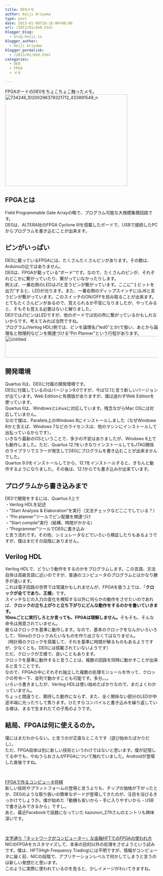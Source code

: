 ```yaml
---
title: DE0メモ
author: Keiji Ariyama
type: post
date: 2013-01-08T10:16:00+00:00
url: /2013/01/de0.html
blogger_blog:
  - blog.keiji.io
blogger_author:
  - Keiji Ariyama
blogger_permalink:
  - /2013/01/de0.html
categories:
  - DE0
  - FPGA
  - メモ

---
```

<div>
  FPGAボードのDE0をちょこちょこ触ったメモ。
</div>

<div>
</div>

<div>
  <a href="https://blog.keiji.io/wp-content/uploads/2013/01/734246_10200296379321712_433891549_n.jpg"><img class="aligncenter  wp-image-91" alt="734246_10200296379321712_433891549_n" src="https://blog.keiji.io/wp-content/uploads/2013/01/734246_10200296379321712_433891549_n.jpg" width="403" height="302" /></a>
</div>

<!--more-->

## FPGAとは

<div>
  Field Programmable Gate Arrayの略で、プログラム可能な大規模集積回路です。
</div>

<div>
  DE0は、ALTERA社のFPGA Cyclone IIIを搭載したボードで、USBで接続したPCからプログラムを書き込むことが出来ます。
</div>

## ピンがいっぱい

<div>
  DE0に載っているFPGAには、たくさんたくさんピンがあります。その数は、Arduinoの比ではありません。
</div>

<div>
</div>

<div>
  DE0は、FPGAが載っている”ボード”です。なので、たくさんのピンが、それぞれどこかに繋がっていたり、繋がっていなかったりします。
</div>

<div>
  例えば、一番右側のLEDはJ1と言うピンが繋がっています。ここに&#8221;１ビットを出力&#8221;すると、LEDが光ります。また、一番右側のディップスイッチにはJ6と言うピンが繋がっています。このスイッチのON/OFFを読み取ることが出来ます。
</div>

<div>
</div>

<div>
  とてもたくさんピンがあるので、覚えられるか不安になりましたが、やってみると、そもそも覚える必要はないと解りました。
</div>

<div>
  DE0ではJ1ピンはLEDですが、他のボードでは別の所に繋がっているかもしれないからです。考えてみれば当然ですね。
</div>

<div>
</div>

<div>
  プログラム(Verilog HDL)側では、ピンを論理名(&#8220;led0&#8243;とか)で扱い、あとから論理名と物理的なピンを関連づける&#8221;Pin Planner&#8221;という行程があります。
</div>

<div>
</div>

<div>
</div>

<div>
  <a href="https://blog.keiji.io/wp-content/uploads/2013/01/Untitled.png"><img class="aligncenter  wp-image-90" alt="Untitled" src="https://blog.keiji.io/wp-content/uploads/2013/01/Untitled.png" width="534" height="71" /></a>
</div>

<div>
</div>

<div>
</div>

## 開発環境

<div>
  Quartus IIは、DE0に付属の開発環境です。
</div>

<div>
  DE0に付属しているのはバージョン9.0ですが、今は12.1と言う新しいバージョンが出ています。Web Editionと有償版がありますが、僕は迷わずWeb Editionを使っています。
</div>

<div>
</div>

<div>
  Quartus IIは、WindowsとLinuxに対応しています。残念ながらMac OSには対応していません。
</div>

<div>
  なので僕は、Parallels上のWindows 8にインストールしました（なぜWindows 8かと言えば、Windows 7などのライセンスは、他のマシンにインストールして出払っているからです）。
</div>

<div>
</div>

<div>
  いきなり最新のOSということで、多少の不安はありましたが、Windows 8上でも動作しました。ただ、Quartus 12.1をいきなりインストールしてもJTAG関係のライブラリでエラーが発生してDE0にプログラムを書き込むことが出来ませんでした。
</div>

<div>
</div>

<div>
  Quartus 9.0をインストールしてから、12.1をインストールすると、きちんと動作するようになりました。その後は、12.1からでも書き込みが出来ています。
</div>

## プログラムから書き込みまで

<div>
  DE0で開発をするには、Quartus II上で
</div>

<div>
</div>

<div>
  ・Verilog HDLを記述
</div>

<div>
  ・&#8221;Start Analysis & Elaboration&#8221;を実行（文法チェックなどここでしている？）
</div>

<div>
  ・&#8221;Pin planner&#8221;ツールでピン配置を関連づけ
</div>

<div>
  ・&#8221;Start compile&#8221;実行（結構、時間がかかる）
</div>

<div>
  ・&#8221;Programmer&#8221;ツールでDE0に書き込み
</div>

<div>
</div>

<div>
  と言う流れです。その他、シミュレータなどでいろいろ検証したりもあるようですが、僕はまだその段階にありません。
</div>

## Verilog HDL

<div>
  Verilog HDLで、どういう動作をするのかをプログラムします。この言語、文法自体は高級言語に近いのですが、普通のコンピュータのプログラムとはかなり勝手が違います。
</div>

<div>
</div>

<div>
  これは電子回路の世界では常識かもしれませんが、FPGAを扱う上では、「<b>クロックが全てであり、王様</b>」です。
</div>

<div>
</div>

<div>
  スイッチなどの入力の変化を検知する以外に何らかの動作をさせたいのであれば、<b>クロックの立ち上がりと立ち下がりにどんな動作をするのかを書いていきます。</b>
</div>

<div>
</div>

<div>
  <b>10msごとに実行しろとか言っても、FPGAは理解しません。</b>そもそも、そんな命令は用意されていません。
</div>

<div>
</div>

<div>
  彼らはクロックを基準に動作します。なので、基本のクロックをなんかいろいろして、10msのクロックみたいなものを作り出さなくてはなりません。
</div>

<div>
  （時計用のクロックを搭載して、それを基準に時間が解るものもあるようですが、少なくとも、DE0には搭載されていないようです）
</div>

<div>
</div>

<div>
  ただ、クロックが王様で、良いこともあります。
</div>

<div>
  クロックを基準に動作すると言うことは、複数の回路を同時に動かすことが出来ると言うことです。
</div>

<div>
  なので、FPGAの中にそれぞれ独立した複数の処理モジュールを作って、クロックの号令一下、並列で動かすことも可能です。多分。。。
</div>

<div>
</div>

<div>
  <div>
    いろいろ書きましたが、Verilog HDLは使い始めたばかりなので、まだよくわかっていません。
  </div>
  
  <div>
  </div>
  
  <div>
    ちょっと間違うと、期待した動作にならず、また、全く関係ない部分のLEDが中途半端に光ったりして焦ります。ひたすらコンパイルと書き込みを繰り返している様は、まるで生まれたての子馬のようです。
  </div>
</div>

## 結局、FPGAは何に使えるのか。

<div>
  僕にはまだわからない。と言うのが正直なところです（遊び始めたばかりだし）。
</div>

<div>
</div>

<div>
  ただ、FPGA自体は別に新しい技術というわけではないと思います。僕が記憶してる中でも、やねうらおさんがFPGAについて触れていました。Androidが登場した直後ですね。
</div>

<div>
</div>

&nbsp;

<div>
  <a href="http://d.hatena.ne.jp/yaneurao/20080225" target="_blank">FPGAで作るコンピュータ将棋</a>
</div>

<div>
</div>

<div>
  新しい技術やプラットフォームの登場と言うよりも、チップの価格が下がったとか、DE0のような取り扱いの簡単なボードが登場してきたのが、注目を浴びるきっかけでしょうか。僕が始めた「動機も安いから・手に入りやすいから・USBで書き込みできるから」ですし。
</div>

<div>
</div>

<div>
  あと、最近Facebookで話題になっていた kazunori_279さんのエントリも興味深いです。
</div>

&nbsp;

<div>
  <a href="http://d.hatena.ne.jp/kazunori_279/20130107/1357521548" target="_blank">文字通り「ネットワークがコンピューター」な金融HFTでのFPGAの使われ方</a>
</div>

<div>
</div>

<div>
  NICのFPGAをカスタマイズして、本来の目的以外の処理をさせようという試みです。僕は、HFT(High Frequency Trading)には不明ですが、情報がコンピュータに届く前、NICの段階で、アプリケーションレベルで何かしてしまうと言うのは新しい発想だと思います。
</div>

<div>
</div>

<div>
  このように実際に使われているのを見ると、少しイメージがわいてきますね。
</div>